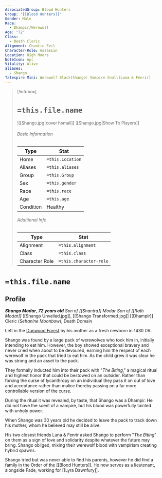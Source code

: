 ```yaml
---
AssociatedGroup: Blood Hunters
Group: "[[Blood Hunters]]"
Gender: Male
Race:
  - Dhampir/Werewolf
Age: "72"
Class:
  - Death Cleric
Alignment: Chaotic Evil
Character-Role: Assassin
Location: High Moors
NoteIcon: npc
Vitality: Alive
aliases:
  - Shango
Talespire Mini: Werewolf Black(Shango) Vampire Gnoll(Luna & Fenrir)
---
```


> [!infobox]
> # `=this.file.name`
> ![[Shango.jpg|cover hsmall]]
> [[Shango.jpg|Show To Players]]
> ###### Basic Information
> Type |  Stat |
> ---|---|
> Home | `=this.Location` |
> Aliases |`=this.aliases`|
> Group | `=this.Group` |
> Sex | `=this.gender` |
> Race | `=this.race` |
> Age | `=this.age` |
> Condition | Healthy |
> ###### Additional Info
> Type |  Stat |
> ---|---|
> Alignment | `=this.alignment` |
> Class | `=this.class` |
> Character Role | `=this.character-role` |

# `=this.file.name`
## Profile 
***Shango Modar***, ***72 years old***
*Son of [[Shantra]] Modar*
*Son of [[Rath Modar]]*
[[Shango Unveiled.jpg]], [[Shango Transformed.jpg]]
[[Dhampir]] Cleric (*Sehanine Moonbow*), Death Domain

Left in the [Dunwood Forest](https://forgottenrealms.fandom.com/wiki/Dunwood) by his mother as a fresh newborn in 1430 DR. 

Shango was found by a large pack of werewolves who took him in, initially intending to eat him. However, the boy showed exceptional bravery and never cried when about to be devoured, earning him the respect of each werewolf in the pack that tried to eat him. As the child grew it was clear he was strong and an asset to the pack.

They formally inducted him into their pack with "*The Biting*," a magical ritual and highest honor that could be bestowed on an outsider. Rather than forcing the curse of lycanthropy on an individual they pass it on out of love and acceptance rather than malice thereby passing on a far more controllable version of the curse.

During the ritual it was revealed, by taste, that Shango was a Dhampir. He did not have the scent of a vampire, but his blood was powerfully tainted with unholy power. 

When Shango was 30 years old he decided to leave the pack to track down his mother, whom he believed may still be alive.

His two closest friends Luna & Fenrir asked Shango to perform "*The Biting*" on them as a sign of love and solidarity despite whatever the future may bring. Shango obliged, mixing their werewolf blood with vampirism creating hybrid spawns.

Shango tried but was never able to find his parents, however he did find a family in the Order of the [[Blood Hunters]]. He now serves as a lieutenant, alongside Fade, working for [[Lyra Dawnfury]].